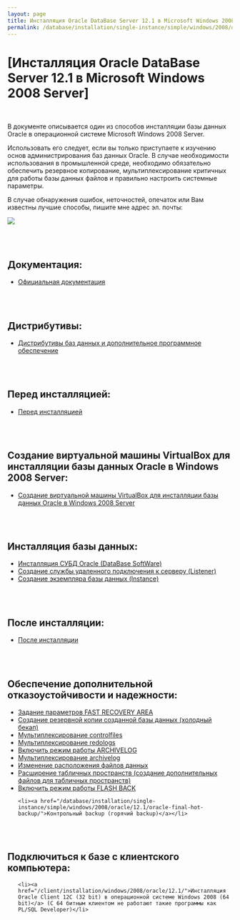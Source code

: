 ```yaml
---
layout: page
title: Инсталляция Oracle DataBase Server 12.1 в Microsoft Windows 2008 Server
permalink: /database/installation/single-instance/simple/windows/2008/oracle/12.1/
---
```


# [Инсталляция Oracle DataBase Server 12.1 в Microsoft Windows 2008 Server]

<br/>

В документе описывается один из способов инсталляции базы данных Oracle в операционной системе Microsoft Windows 2008 Server.

Использовать его следует, если вы только приступаете к изучению основ администрирования баз данных Oracle. В случае необходимости использования в промышленной среде, необходимо обязательно обеспечить резервное копирование, мультиплексирование критичных для работы базы данных файлов и правильно настроить системные параметры.

В случае обнаружения ошибок, неточностей, опечаток или Вам известны лучшие способы, пишите мне адрес эл. почты:


<div>
	<img src="http://img.fotografii.org/a3333333mail.gif" border="0">
</div>



<br/><br/>
<h2>Документация:</h2>

<ul>
	<li><a href="/database/installation/single-instance/simple/windows/2008/oracle/12.1/docs/">Официальная документация</a><br/></li>
</ul>


<br/><br/>
<h2>Дистрибутивы:</h2>


<ul>
	<li><a href="/database/installation/single-instance/simple/windows/2008/oracle/12.1/distrib/">Дистрибутивы баз данных и дополнительное программное обеспечение</a><br/></li>
</ul>



<br/><br/>
<h2>Перед инсталляцией:</h2>

<ul>
	<li><a href="/database/installation/single-instance/simple/windows/2008/oracle/12.1/steps-before-installaion/">Перед инсталляцией</a></li>
</ul>



<br/><br/>
<h2>Создание виртуальной машины VirtualBox для инсталляции базы данных Oracle в Windows 2008 Server:</h2>

<ul>
	<li><a href="/database/installation/single-instance/simple/windows/2008/oracle/12.1/virtualbox-mashines/windows/2008/">Создание виртуальной машины VirtualBox для инсталляции базы данных Oracle в Windows 2008 Server</a></li>
</ul>


<br/><br/>
<h2>Инсталляция базы данных:</h2>
<ul>
	<li><a href="/database/installation/single-instance/simple/windows/2008/oracle/12.1/oracle-database-software-installation/">Инсталляция СУБД Oracle (DataBase SoftWare)</a></li>
	<li><a href="/database/installation/single-instance/simple/windows/2008/oracle/12.1/oracle-listener-creation/">Создание службы удаленного подключения к серверу (Listener)</a></li>
	<li><a href="/database/installation/single-instance/simple/windows/2008/oracle/12.1/oracle-instance-creation/">Создание экземпляра базы данных (Instance)</a></li>
</ul>


<br/><br/>
<h2>После инсталляции:</h2>
<ul>
	<li><a href="/database/installation/single-instance/simple/windows/2008/oracle/12.1/steps-after-installation/">После инсталляции</a></li>
</ul>


<br/><br/>
<h2>Обеспечение дополнительной отказоустойчивости и надежности:</h2>


<ul>
	<li><a href="/database/installation/single-instance/simple/windows/2008/oracle/12.1/oracle-setup-fast-recovery-area-params/">Задание параметров FAST RECOVERY AREA</a></li>
	<li><a href="/database/installation/single-instance/simple/windows/2008/oracle/12.1/oracle-cold-backup/"> Создание резервной копии созданной базы данных (холодный бекап)</a></li>
	<li><a href="/database/installation/single-instance/simple/windows/2008/oracle/12.1/oracle-multiplex-controlfiles/">Мультиплексирование controlfiles</a></li>
	<li><a href="/database/installation/single-instance/simple/windows/2008/oracle/12.1/oracle-multiplex-redologs/">Мультиплексирование redologs</a></li>
	<li><a href="/database/installation/single-instance/simple/windows/2008/oracle/12.1/enable-archivelog-mod/">Включить режим работы ARCHIVELOG</a></li>
	<li><a href="/database/installation/single-instance/simple/windows/2008/oracle/12.1/oracle-multiplex-archivelogs/">Мультиплексирование archivelog</a></li>
	<li><a href="/database/installation/single-instance/simple/windows/2008/oracle/12.1/oracle-change-default-datafile-location/">Изменение расположения файлов данных</a></li>
	<li><a href="/database/installation/single-instance/simple/windows/2008/oracle/12.1/oracle-additionals-datafiles/">Расширение табличных пространств (создание дополнительных файлов для табличных пространств)</a></li>
	<li><a href="/database/installation/single-instance/simple/windows/2008/oracle/12.1/enable-flashback-mod/">Включить режим работы FLASH BACK</a></li>

	<li><a href="/database/installation/single-instance/simple/windows/2008/oracle/12.1/oracle-final-hot-backup/">Контрольный backup (горячий backup)</a></li>

</ul>


<br/><br/>
<h2>Подключиться к базе с клиентского компьютера:</h2>

<ul>

	<li><a href="/client/installation/windows/2008/oracle/12.1/">Инсталляция Oracle Client 12C (32 bit) в операционной системе Windows 2008 (64 bit)</a> (C 64 битным клиентом не работают такие программы как PL/SQL Developer)</li>

</ul>
